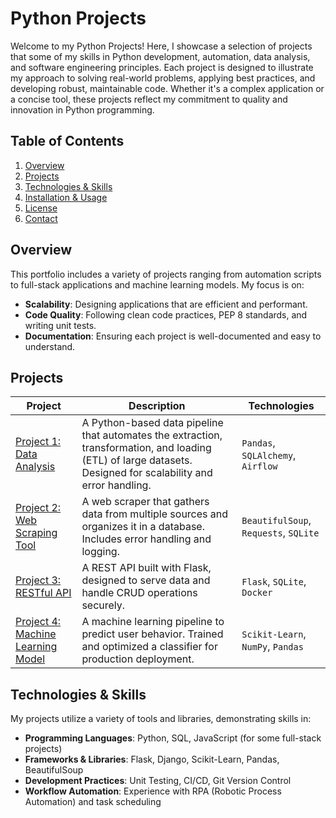 # Python Projects

Welcome to my Python Projects! Here, I showcase a selection of projects that some of my skills in Python development, automation, data analysis, and software engineering principles. Each project is designed to illustrate my approach to solving real-world problems, applying best practices, and developing robust, maintainable code. Whether it's a complex application or a concise tool, these projects reflect my commitment to quality and innovation in Python programming.

## Table of Contents
1. [Overview](#overview)
2. [Projects](#projects)
3. [Technologies & Skills](#technologies--skills)
4. [Installation & Usage](#installation--usage)
5. [License](#license)
6. [Contact](#contact)

## Overview
This portfolio includes a variety of projects ranging from automation scripts to full-stack applications and machine learning models. My focus is on:
- **Scalability**: Designing applications that are efficient and performant.
- **Code Quality**: Following clean code practices, PEP 8 standards, and writing unit tests.
- **Documentation**: Ensuring each project is well-documented and easy to understand.

## Projects

| Project | Description | Technologies |
| ------- | ----------- | ------------ |
| [Project 1: Data Analysis](https://github.com/gabrielmartins88/python-projects/tree/data-analysis) | A Python-based data pipeline that automates the extraction, transformation, and loading (ETL) of large datasets. Designed for scalability and error handling. | `Pandas`, `SQLAlchemy`, `Airflow` |
| [Project 2: Web Scraping Tool](link) | A web scraper that gathers data from multiple sources and organizes it in a database. Includes error handling and logging. | `BeautifulSoup`, `Requests`, `SQLite` |
| [Project 3: RESTful API](link) | A REST API built with Flask, designed to serve data and handle CRUD operations securely. | `Flask`, `SQLite`, `Docker` |
| [Project 4: Machine Learning Model](link) | A machine learning pipeline to predict user behavior. Trained and optimized a classifier for production deployment. | `Scikit-Learn`, `NumPy`, `Pandas` |

## Technologies & Skills
My projects utilize a variety of tools and libraries, demonstrating skills in:
- **Programming Languages**: Python, SQL, JavaScript (for some full-stack projects)
- **Frameworks & Libraries**: Flask, Django, Scikit-Learn, Pandas, BeautifulSoup
- **Development Practices**: Unit Testing, CI/CD, Git Version Control
- **Workflow Automation**: Experience with RPA (Robotic Process Automation) and task scheduling
